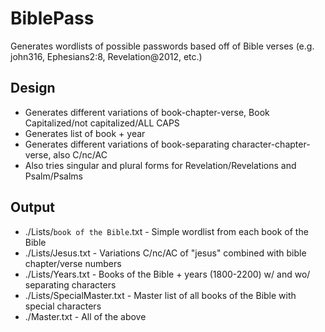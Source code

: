 # BiblePass
Generates wordlists of possible passwords based off of Bible verses (e.g. john316, Ephesians2:8, Revelation@2012, etc.)

## Design
* Generates different variations of book-chapter-verse, Book Capitalized/not capitalized/ALL CAPS
* Generates list of book + year
* Generates different variations of book-separating character-chapter-verse, also C/nc/AC
* Also tries singular and plural forms for Revelation/Revelations and Psalm/Psalms

## Output
* ./Lists/`book of the Bible`.txt - Simple wordlist from each book of the Bible
* ./Lists/Jesus.txt - Variations C/nc/AC of "jesus" combined with bible chapter/verse numbers
* ./Lists/Years.txt - Books of the Bible + years (1800-2200) w/ and wo/ separating characters
* ./Lists/SpecialMaster.txt - Master list of all books of the Bible with special characters
* ./Master.txt - All of the above
